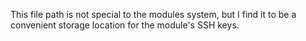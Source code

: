 
This file path is not special to the modules system, but I find it to be a convenient storage location for the module's SSH keys.
